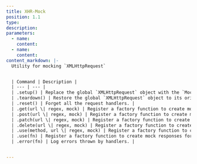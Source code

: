 ```yaml
---
title: XHR-Mock
position: 1.1
type:
description:
parameters:
  - name:
    content:
  - name:
    content:
content_markdown: |-
  Utility for mocking `XMLHttpRequest`


  | Command | Description |
  | --- | --- |
  | .setup() | Replace the global `XMLHttpRequest` object with the `MockXMLHttpRequest`. |
  | .teardown() | Restore the global `XMLHttpRequest` object to its original state. |
  | .reset() | Forget all the request handlers. |
  | .get(url \| regex, mock) | Register a factory function to create mock responses for each GET request to a specific URL. |
  | .post(url \| regex, mock) | Register a factory function to create mock responses for each POST request to a specific URL. |
  | .patch(url \| regex, mock) | Register a factory function to create mock responses for each PATCH request to a specific URL. |
  | .delete(url \| regex, mock) | Register a factory function to create mock responses for each DELETE request to a specific URL. |
  | .use(method, url \| regex, mock) | Register a factory function to create mock responses for each request to a specific URL. |
  | .use(fn) | Register a factory function to create mock responses for every request. |
  | .error(fn) | Log errors thrown by handlers. |


---
```

